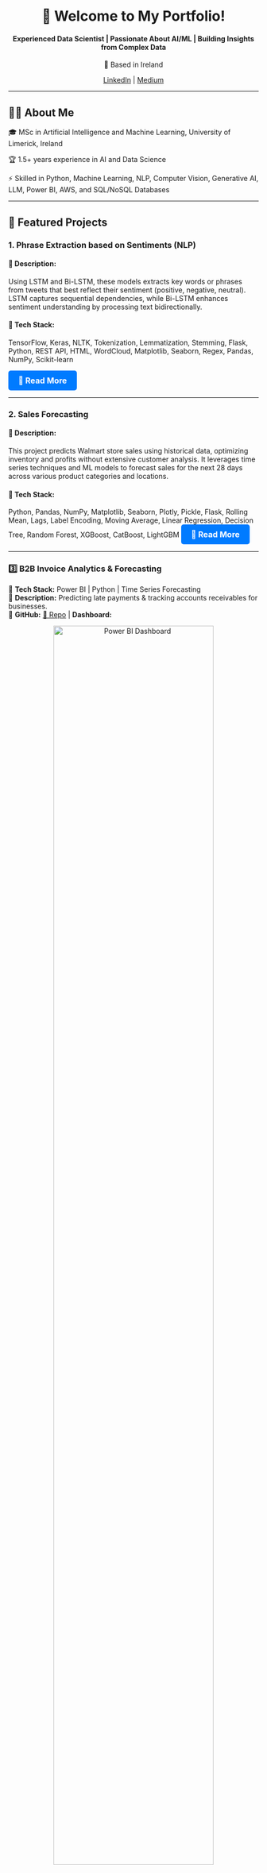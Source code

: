 <div align="center">
  <h1> 🚀 Welcome to My Portfolio!</h1>
  <h4>Experienced Data Scientist | Passionate About AI/ML | Building Insights from Complex Data</h4>
  <p>📍 Based in Ireland  </p>
  <p>
    <a href="https://www.linkedin.com/in/dipanshu-rana//">LinkedIn</a> |
    <a href="https://dipanshurana.medium.com/">Medium</a> 
  </p>
</div>

---
<div>
  <h2>👨‍💻 About Me</h2>
  <p>🎓 MSc in Artificial Intelligence and Machine Learning, University of Limerick, Ireland</p>
  <p>🏆 1.5+ years experience in AI and Data Science</p>
  <p>⚡ Skilled in Python, Machine Learning, NLP, Computer Vision, Generative AI, LLM, Power BI, AWS, and SQL/NoSQL Databases</p>
</div>

---
## 🚀 Featured Projects  
### 1. Phrase Extraction based on Sentiments (NLP)
#### 📌 **Description:**
Using LSTM and Bi-LSTM, these models extracts key words or phrases from tweets that best reflect their sentiment (positive, negative, neutral). LSTM captures sequential dependencies, while Bi-LSTM enhances sentiment understanding by processing text bidirectionally.
#### 📌 **Tech Stack**:
TensorFlow, Keras, NLTK, Tokenization, Lemmatization, Stemming, Flask, Python, REST API, HTML, WordCloud, Matplotlib, Seaborn, Regex, Pandas, NumPy, Scikit-learn

<a href="https://dipanshurana.medium.com/tweet-sentiment-extraction-31847f23ce6a" target="_blank" style="display: inline-block; padding: 10px 20px; font-size: 16px; font-weight: bold; color: #fff; background-color: #007bff; border-radius: 5px; text-decoration: none;">🔗 Read More</a>

--- 

### 2. Sales Forecasting
#### 📌 **Description:**
This project predicts Walmart store sales using historical data, optimizing inventory and profits without extensive customer analysis. It leverages time series techniques and ML models to forecast sales for the next 28 days across various product categories and locations.
#### 📌 **Tech Stack**:
Python, Pandas, NumPy, Matplotlib, Seaborn, Plotly, Pickle, Flask, Rolling Mean, Lags, Label Encoding, Moving Average, Linear Regression, Decision Tree, Random Forest, XGBoost, CatBoost, LightGBM
<a href="https://dipanshurana.medium.com/m5-forecasting-accuracy-1b5a10218fcf" target="_blank" style="display: inline-block; padding: 10px 20px; font-size: 16px; font-weight: bold; color: #fff; background-color: #007bff; border-radius: 5px; text-decoration: none;">🔗 Read More</a>

---

### **3️⃣ B2B Invoice Analytics & Forecasting**  
📌 **Tech Stack:** Power BI | Python | Time Series Forecasting  
📌 **Description:** Predicting late payments & tracking accounts receivables for businesses.  
📌 **GitHub:** [🔗 Repo](https://github.com/yourproject) | **Dashboard:**  

<p align="center">
  <img src="https://your-image-url.com" alt="Power BI Dashboard" width="80%"/>
</p>  

---


## 🏅 Certifications  
✅ **Python for Data Science** - [📜 View](https://link-to-cert)  
✅ **Applied AI & ML** - [📜 View](https://link-to-cert)  
✅ **Tableau Training** - [📜 View](https://link-to-cert)  

---

## 📬 Connect With Me  
📩 **Email:** ranadipanshu19@gmail.com  
🔗 **LinkedIn:** [https://www.linkedin.com/in/dipanshu-rana//)  

---



